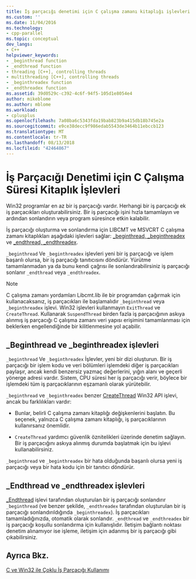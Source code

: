 ```yaml
---
title: İş parçacığı denetimi için C çalışma zamanı kitaplığı işlevleri | Microsoft Docs
ms.custom: ''
ms.date: 11/04/2016
ms.technology:
- cpp-parallel
ms.topic: conceptual
dev_langs:
- C++
helpviewer_keywords:
- _beginthread function
- _endthread function
- threading [C++], controlling threads
- multithreading [C++], controlling threads
- _beginthreadex function
- _endthreadex function
ms.assetid: 39d0529c-c392-4c6f-94f5-105d1e8054e4
author: mikeblome
ms.author: mblome
ms.workload:
- cplusplus
ms.openlocfilehash: 7a08ba6c5343fda19bab823b9a415db18b745e2a
ms.sourcegitcommit: e9ce38decc9f986edab5543de3464b11ebccb123
ms.translationtype: MT
ms.contentlocale: tr-TR
ms.lasthandoff: 08/13/2018
ms.locfileid: "42464867"
---
```

# <a name="c-run-time-library-functions-for-thread-control"></a>İş Parçacığı Denetimi için C Çalışma Süresi Kitaplık İşlevleri
Win32 programlar en az bir iş parçacığı vardır. Herhangi bir iş parçacığı ek iş parçacıkları oluşturabilirsiniz. Bir iş parçacığı işini hızla tamamlayın ve ardından sonlandırın veya program süresince etkin kalabilir.  
  
İş parçacığı oluşturma ve sonlandırma için LIBCMT ve MSVCRT C çalışma zamanı kitaplıkları aşağıdaki işlevleri sağlar: [_beginthread, _beginthreadex](../c-runtime-library/reference/beginthread-beginthreadex.md) ve [_endthread, _endthreadex](../c-runtime-library/reference/endthread-endthreadex.md).  
  
`_beginthread` Ve `_beginthreadex` işlevleri yeni bir iş parçacığı ve işlem başarılı olursa, bir iş parçacığı tanıtıcısını döndürür. Yürütme tamamlanmadan ya da bunu kendi çağrısı ile sonlandırabilirsiniz iş parçacığı sonlanır `_endthread` veya `_endthreadex`.  
  
> [!NOTE]
> C çalışma zamanı yordamları Libcmt.lib ile bir programdan çağırmak için kullanacaksanız, iş parçacıkları ile başlamalıdır `_beginthread` veya `_beginthreadex` işlevi. Win32 işlevleri kullanmayın `ExitThread` ve `CreateThread`. Kullanarak `SuspendThread` birden fazla iş parçacığının askıya alınmış iş parçacığı C çalışma zamanı veri yapısı erişimini tamamlanması için beklerken engellendiğinde bir kilitlenmesine yol açabilir.  
  
##  <a name="_core_the__beginthread_function"></a> _Beginthread ve _beginthreadex işlevleri  
 
`_beginthread` Ve `_beginthreadex` İşlevler, yeni bir dizi oluşturun. Bir iş parçacığı bir işlem kodu ve veri bölümleri işlemdeki diğer iş parçacıkları paylaşır, ancak kendi benzersiz yazmaç değerlerini, yığın alanı ve geçerli yönerge adresi vardır. Sistem, CPU süresi her iş parçacığı verir, böylece bir işlemdeki tüm iş parçacıklarının eşzamanlı olarak yürütebilir.  
  
`_beginthread` ve `_beginthreadex` benzer [CreateThread](http://msdn.microsoft.com/library/windows/desktop/ms682453) Win32 API işlevi, ancak bu farklılıkları vardır:  
  
- Bunlar, belirli C çalışma zamanı kitaplığı değişkenlerini başlatın. Bu seçenek, yalnızca C çalışma zamanı kitaplığı, iş parçacıklarının kullanırsanız önemlidir.  
  
- `CreateThread` yardımcı güvenlik öznitelikleri üzerinde denetim sağlayın. Bir iş parçacığını askıya alınmış durumda başlatmak için bu işlevi kullanabilirsiniz.  
  
 `_beginthread` ve `_beginthreadex` bir hata olduğunda başarılı olursa yeni iş parçacığı veya bir hata kodu için bir tanıtıcı döndürür.  
  
##  <a name="_core_the__endthread_function"></a> _Endthread ve _endthreadex işlevleri  
 
[_Endthread](../c-runtime-library/reference/endthread-endthreadex.md) işlevi tarafından oluşturulan bir iş parçacığı sonlandırır `_beginthread` (ve benzer şekilde, `_endthreadex` tarafından oluşturulan bir iş parçacığı sonlandırıldığında `_beginthreadex`). İş parçacıkları tamamladığınızda, otomatik olarak sonlandır. `_endthread` ve `_endthreadex` bir iş parçacığı koşullu sonlandırma için kullanışlıdır. İletişim bağlantı noktası denetim alınamıyor ise işleme, iletişim için adanmış bir iş parçacığı gibi çıkabilirsiniz.  
  
## <a name="see-also"></a>Ayrıca Bkz.  
 
[C ve Win32 ile Çoklu İş Parçacığı Kullanımı](../parallel/multithreading-with-c-and-win32.md)